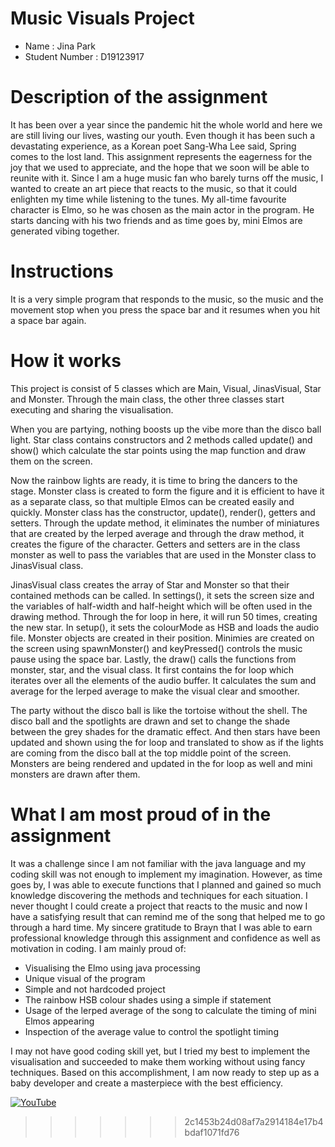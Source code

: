 # Music Visuals Project
- Name : Jina Park
- Student Number : D19123917




# Description of the assignment
It has been over a year since the pandemic hit the whole world and here we are still living our lives, wasting our youth. Even though it has been such a devastating experience, as a Korean poet Sang-Wha Lee said, Spring comes to the lost land. This assignment represents the eagerness for the joy that we used to appreciate, and the hope that we soon will be able to reunite with it. Since I am a huge music fan who barely turns off the music, I wanted to create an art piece that reacts to the music, so that it could enlighten my time while listening to the tunes. My all-time favourite character is Elmo, so he was chosen as the main actor in the program. He starts dancing with his two friends and as time goes by, mini Elmos are generated vibing together.




# Instructions
It is a very simple program that responds to the music, so the music and the movement stop when you press the space bar and it resumes when you hit a space bar again. 




# How it works
This project is consist of 5 classes which are Main, Visual, JinasVisual, Star and Monster. 
Through the main class, the other three classes start executing and sharing the visualisation. 

When you are partying, nothing boosts up the vibe more than the disco ball light. Star class contains constructors and 2 methods called update() and show() which calculate the star points using the map function and draw them on the screen.

Now the rainbow lights are ready, it is time to bring the dancers to the stage. Monster class is created to form the figure and it is efficient to have it as a separate class, so that multiple Elmos can be created easily and quickly. Monster class has the constructor, update(), render(), getters and setters. Through the update method, it eliminates the number of miniatures that are created by the lerped average and through the draw method, it creates the figure of the character. Getters and setters are in the class monster as well to pass the variables that are used in the Monster class to JinasVisual class. 

JinasVisual class creates the array of Star and Monster so that their contained methods can be called. In settings(), it sets the screen size and the variables of half-width and half-height which will be often used in the drawing method. Through the for loop in here, it will run 50 times, creating the new star. In setup(), it sets the colourMode as HSB and loads the audio file. Monster objects are created in their position. Minimies are created on the screen using spawnMonster() and keyPressed() controls the music pause using the space bar. Lastly, the draw() calls the functions from monster, star, and the visual class. It first contains the for loop which iterates over all the elements of the audio buffer. It calculates the sum and average for the lerped average to make the visual clear and smoother. 

The party without the disco ball is like the tortoise without the shell. The disco ball and the spotlights are drawn and set to change the shade between the grey shades for the dramatic effect. And then stars have been updated and shown using the for loop and translated to show as if the lights are coming from the disco ball at the top middle point of the screen. Monsters are being rendered and updated in the for loop as well and mini monsters are drawn after them. 




# What I am most proud of in the assignment
It was a challenge since I am not familiar with the java language and my coding skill was not enough to implement my imagination. However, as time goes by, I was able to execute functions that I planned and gained so much knowledge discovering the methods and techniques for each situation. I never thought I could create a project that reacts to the music and now I have a satisfying result that can remind me of the song that helped me to go through a hard time. My sincere gratitude to Brayn that I was able to earn professional knowledge through this assignment and confidence as well as motivation in coding. I am mainly proud of:


- Visualising the Elmo using java processing
- Unique visual of the program
- Simple and not hardcoded project
- The rainbow HSB colour shades using a simple if statement
- Usage of the lerped average of the song to calculate the timing of mini Elmos appearing
- Inspection of the average value to control the spotlight timing 


I may not have good coding skill yet, but I tried my best to implement the visualisation and succeeded to make them working without using fancy techniques. Based on this accomplishment, I am now ready to step up as a baby developer and create a masterpiece with the best efficiency.







[![YouTube](https://i.ytimg.com/vi/xY2zeKEhhEc/maxresdefault.jpg)](https://youtu.be/xY2zeKEhhEc)
>>>>>>> 2c1453b24d08af7a2914184e17b4bdaf1071fd76

